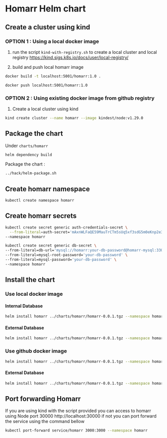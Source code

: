 # Homarr Helm chart

## Create a cluster using kind

### OPTION 1 : Using a local docker image

1. run the script `kind-with-registry.sh` to create a local cluster and local registry
   https://kind.sigs.k8s.io/docs/user/local-registry/

2. build and push local homarr image

```bash
docker build -t localhost:5001/homarr:1.0 .
```

```bash
docker push localhost:5001/homarr:1.0
```

### OPTION 2 : Using existing docker image from github registry

1. Create a local cluster using kind
```bash
kind create cluster --name homarr --image kindest/node:v1.29.0
```

## Package the chart

Under `charts/homarr`

```bash
helm dependency build
```

Package the chart :

```bash
../hack/helm-package.sh
```

## Create homarr namespace

```bash
kubectl create namespace homarr
```

## Create homarr secrets

```bash
kubectl create secret generic auth-credentials-secret \
  --from-literal=auth-secret='mAxnWLFaQE59MauTrCTm5sUq5xf3sdG5m0eKnp2e3OU' \
--namespace homarr
```

```bash
kubectl create secret generic db-secret \
--from-literal=db-url='mysql://homarr:your-db-password@homarr-mysql:3306/homarrdb' \
--from-literal=mysql-root-password='your-db-password' \
--from-literal=mysql-password='your-db-password' \
--namespace homarr
```

## Install the chart

### Use local docker image

#### Internal Database

```bash
helm install homarr ../charts/homarr/homarr-0.0.1.tgz --namespace homarr --values=internal-db/override-internal-db-local-docker-img.yaml
```

#### External Database

```bash
helm install homarr ../charts/homarr/homarr-0.0.1.tgz --namespace homarr --values=external-db/override-external-db-local-docker-img.yaml
```

### Use github docker image

```bash
helm install homarr ../charts/homarr/homarr-0.0.1.tgz --namespace homarr --values=internal-db/override-internal-db.yaml
```

#### External Database

```bash
helm install homarr ../charts/homarr/homarr-0.0.1.tgz --namespace homarr --values=external-db/override-external-db.yaml
```

## Port forwarding Homarr
If you are using kind with the script provided you can access to homarr using Node port 30000 http://localhost:30000 if not you can port forward the service using the command bellow


```bash
kubectl port-forward service/homarr 3000:3000 --namespace homarr
```
